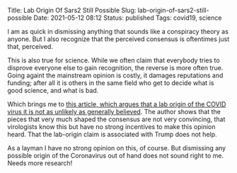 Title: Lab Origin Of Sars2 Still Possible
Slug: lab-origin-of-sars2-still-possible
Date: 2021-05-12 08:12
Status: published
Tags: covid19, science

I am as quick in dismissing anything that sounds like a conspiracy theory
as anyone. But I also recognize that the perceived consensus is oftentimes
just that, perceived.

This is also true for science. While we often claim that everybody tries
to disprove everyone else to gain recognition, the reverse is more often
true. Going againt the mainstream opinion is costly, it damages reputations
and funding; after all it is others in the same field who get to decide what
is good science, and what is bad.

Which brings me to [this article, which argues that a lab origin of the COVID virus 
it is not as unlikely as generally believed](
https://nicholaswade.medium.com/origin-of-covid-following-the-clues-6f03564c038).
The author shows that the pieces that very much shaped the consensus are not
very convincing, that virologists know this but have no strong incentives
to make this opinion heard. That the lab-origin claim is 
associated with Trump does not help.

As a layman I have no strong opinion on this, of course. But dismissing any
possible origin of the Coronavirus out of hand does not sound right to me.
Needs more research!
